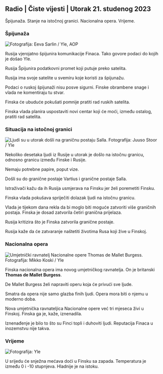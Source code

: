## Radio \| Čiste vijesti \| Utorak 21. studenog 2023

Špijunaža. Stanje na istočnoj granici. Nacionalna opera. Vrijeme.

### Špijunaža

![ Fotografija: Eeva Sarlin / Yle, AOP](https://images.cdn.yle.fi/image/upload/c_crop,h_562,w_1000,x_0,y_32/ar_1.7777777777777777,c_fill,g_faces,h_675,w_1200/dpr_1.0/q_auto:eco/f_auto/fl_lossy/v1700569701/39-1204215655ca2203557b)

Rusija vjerojatno špijunira komunikacije Finaca. Tako govore podaci do kojih je došao Yle.

Rusija Špijunira podatkovni promet koji putuje preko satelita.

Rusija ima svoje satelite u svemiru koje koristi za špijunažu.

Podaci o ruskoj špijunaži nisu posve sigurni. Finske obrambene snage i vlada ne komentiraju tu stvar.

Finska će ubuduće pokušati pomnije pratiti rad ruskih satelita.

Finska vlada planira uspostaviti novi centar koji će moći, između ostalog, pratiti rad satelita.

### Situacija na istočnoj granici

![Ljudi su u utorak došli na graničnu postaju Salla. Fotografija: Juuso Stoor / Yle](https://images.cdn.yle.fi/image/upload/c_crop,h_2515,w_4470,x_0,y_0/ar_1.7777777777777777,c_fill,g_faces,h_675,w_1200/dpr_1.0/q_auto:eco/f_auto/fl_lossy/v1700575368/39-1203513655b5b4d432e9)

Nekoliko desetaka ljudi iz Rusije u utorak je došlo na istočnu granicu, odnosno granicu između Finske i Rusije.

Nemaju potrebne papire, poput vize.

Došli su do granične postaje Vartius i granične postaje Salla.

Istraživači kažu da ih Rusija usmjerava na Finsku jer želi poremetiti Finsku.

Finska vlada pokušava spriječiti dolazak ljudi na istočnu granicu.

Vlada je tijekom dana rekla da bi moglo biti moguće zatvoriti više graničnih postaja. Finska je dosad zatvorila četiri granična prijelaza.

Rusija kritizira što je Finska zatvorila granične postaje.

Rusija kaže da će zatvaranje naštetiti životima Rusa koji žive u Finskoj.

### Nacionalna opera

![Umjetnički ravnatelj Nacionalne opere Thomas de Mallet Burgess. Fotografija: Mikko Koski / Yle](https://images.cdn.yle.fi/image/upload/c_crop,h_3078,w_5472,x_0,y_570/ar_1.7777777777777777,c_fill,g_faces,h_675,w_1200/dpr_1.0/q_auto:eco/f_auto/fl_lossy/v1699350873/39-1196938654a091844d91)

Finska nacionalna opera ima novog umjetničkog ravnatelja. On je britanski **Thomas de Mallet Burgess**.

De Mallet Burgess želi napraviti operu koja će privući sve ljude.

Smatra da opera nije samo glazba finih ljudi. Opera mora biti o njemu u moderno doba.

Nova umjetnička ravnateljica Nacionalne opere već tri mjeseca živi u Finskoj. Finska ga je, kaže, iznenadila.

Iznenađenje je bilo to što su Finci topli i duhoviti ljudi. Reputacija Finaca u inozemstvu nije takva.

### Vrijeme

![ Fotografija: Yle](https://images.cdn.yle.fi/image/upload/c_crop,h_1080,w_1919,x_0,y_0/ar_1.7777777777777777,c_fill,g_faces,h_675,w_1200/dpr_1.0/q_auto:eco/f_auto/fl_lossy/v1700579363/39-1204521655cc80468754)

U srijedu će snježna mećava doći u Finsku sa zapada. Temperatura je između 0 i -10 stupnjeva. Hladnije je na istoku.
